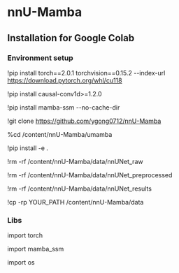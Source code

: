# nnU-Mamba
 
## Installation for Google Colab

### Environment setup
!pip install torch==2.0.1 torchvision==0.15.2 --index-url https://download.pytorch.org/whl/cu118

!pip install causal-conv1d>=1.2.0

!pip install mamba-ssm --no-cache-dir

!git clone https://github.com/ygong0712/nnU-Mamba

%cd /content/nnU-Mamba/umamba

!pip install -e .

!rm -rf /content/nnU-Mamba/data/nnUNet_raw

!rm -rf /content/nnU-Mamba/data/nnUNet_preprocessed

!rm -rf /content/nnU-Mamba/data/nnUNet_results

!cp -rp YOUR_PATH /content/nnU-Mamba/data



### Libs
import torch

import mamba_ssm

import os
